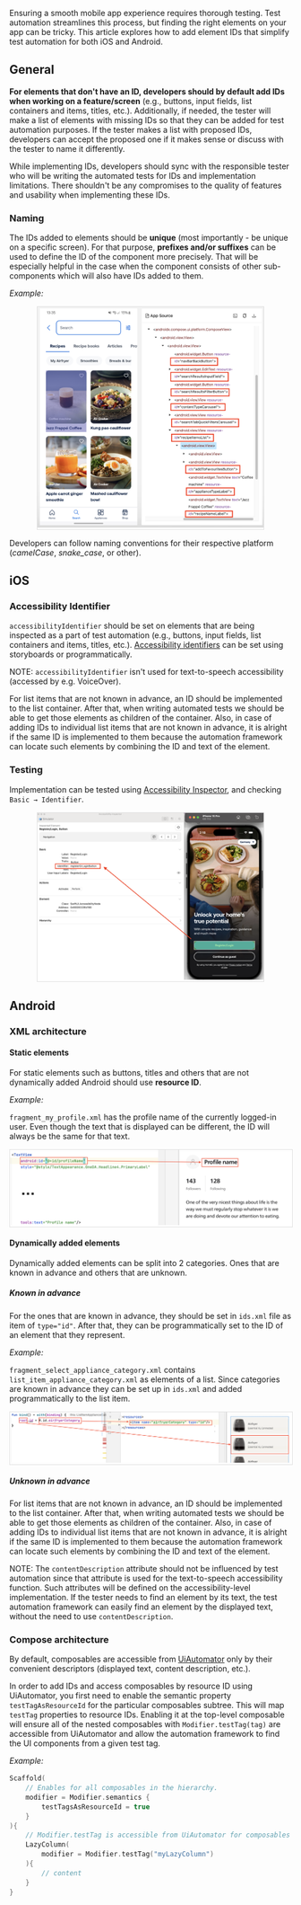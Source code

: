 Ensuring a smooth mobile app experience requires thorough testing. Test automation streamlines this process, but finding the right elements on your app can be tricky. This article explores how to add element IDs that simplify test automation for both iOS and Android.

## General

**For elements that don't have an ID, developers should by default add IDs when working on a feature/screen** (e.g., buttons, input fields, list containers and items, titles, etc.). Additionally, if needed, the tester will make a list of elements with missing IDs so that they can be added for test automation purposes. If the tester makes a list with proposed IDs, developers can accept the proposed one if it makes sense or discuss with the tester to name it differently.

While implementing IDs, developers should sync with the responsible tester who will be writing the automated tests for IDs and implementation limitations. There shouldn't be any compromises to the quality of features and usability when implementing these IDs.

### Naming

The IDs added to elements should be **unique** (most importantly - be unique on a specific screen). For that purpose, **prefixes and/or suffixes** can be used to define the ID of the component more precisely. That will be especially helpful in the case when the component consists of other sub-components which will also have IDs added to them.

*Example:* 

<span style="display:block; border: 1px solid #e0e0e0; margin-top:15px; margin-bottom:15px; margin-left:auto; margin-right:auto; width:80%;">![Android Naming Example](/img/test_automation/mobile/TA_Naming.png)</span>

Developers can follow naming conventions for their respective platform (*camelCase*, *snake_case*, or other).

## iOS

### Accessibility Identifier

`accessibilityIdentifier` should be set on elements that are being inspected as a part of test automation (e.g., buttons, input fields, list containers and items, titles, etc.). [Accessibility identifiers](https://developer.apple.com/documentation/uikit/uiaccessibilityidentification/1623132-accessibilityidentifier) can be set using storyboards or programmatically.

NOTE: `accessibilityIdentifier` isn't used for text-to-speech accessibility (accessed by e.g. VoiceOver).

For list items that are not known in advance, an ID should be implemented to the list container. After that, when writing automated tests we should be able to get those elements as children of the container. Also, in case of adding IDs to individual list items that are not known in advance, it is alright if the same ID is implemented to them because the automation framework can locate such elements by combining the ID and text of the element.

### Testing

Implementation can be tested using [Accessibility Inspector](https://developer.apple.com/videos/play/wwdc2019/257/), and checking `Basic → Identifier`.

<span style="display:block; border: 1px solid #e0e0e0; margin-top:15px; margin-bottom:15px; margin-left:auto; margin-right:auto; width:80%;">![iOS Accessibility Inspector](/img/test_automation/mobile/TA_iOS_Accessibility_Inspector.png)</span>

## Android

### XML architecture

#### Static elements

For static elements such as buttons, titles and others that are not dynamically added Android should use **resource ID**.
 
*Example:*

`fragment_my_profile.xml` has the profile name of the currently logged-in user. Even though the text that is displayed can be different, the ID will always be the same for that text.

<span style="display:block; border: 1px solid #e0e0e0; margin-top:15px; margin-bottom:15px; margin-left:auto; margin-right:auto; width:100%;">![Android Static Element Example](/img/test_automation/mobile/TA_Android_Static.png)</span>

#### Dynamically added elements

Dynamically added elements can be split into 2 categories. Ones that are known in advance and others that are unknown.

##### Known in advance

For the ones that are known in advance, they should be set in `ids.xml` file as item of `type="id"`. After that, they can be programmatically set to the ID of an element that they represent.

*Example:*

`fragment_select_appliance_category.xml` contains `list_item_appliance_category.xml` as elements of a list. Since categories are known in advance they can be set up in `ids.xml` and added programmatically to the list item.

<span style="display:block; border: 1px solid #e0e0e0; margin-top:15px; margin-bottom:15px; margin-left:auto; margin-right:auto; width:100%;">![Android Dynamic Element Example](/img/test_automation/mobile/TA_Android_Dynamic.png)</span>

##### Unknown in advance

For list items that are not known in advance, an ID should be implemented to the list container. After that, when writing automated tests we should be able to get those elements as children of the container. Also, in case of adding IDs to individual list items that are not known in advance, it is alright if the same ID is implemented to them because the automation framework can locate such elements by combining the ID and text of the element.

NOTE: The `contentDescription` attribute should not be influenced by test automation since that attribute is used for the text-to-speech accessibility function. Such attributes will be defined on the accessibility-level implementation. If the tester needs to find an element by its text, the test automation framework can easily find an element by the displayed text, without the need to use `contentDescription`.

### Compose architecture

By default, composables are accessible from [UiAutomator](https://developer.android.com/training/testing/other-components/ui-automator) only by their convenient descriptors (displayed text, content description, etc.). 

In order to add IDs and access composables by resource ID using UiAutomator, you first need to enable the semantic property `testTagAsResourceId` for the particular composables subtree. This will map `testTag` properties to resource IDs. Enabling it at the top-level composable will ensure all of the nested composables with `Modifier.testTag(tag)` are accessible from UiAutomator and allow the automation framework to find the UI components from a given test tag.

*Example:*

```kotlin
Scaffold(
    // Enables for all composables in the hierarchy.
    modifier = Modifier.semantics {
        testTagsAsResourceId = true
    }
){
    // Modifier.testTag is accessible from UiAutomator for composables nested here.
    LazyColumn(
        modifier = Modifier.testTag("myLazyColumn")
    ){
        // content
    }
}
```
